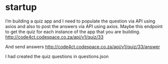 # startup
I’m building a quiz app and I need to populate the question via API using axios and also to post the answers via API using axios.
Maybe this endpoint to get the quiz for each instance of the app that you are building.
http://code4ct.codespace.co.za/api/v1/quiz/33

And send answers http://code4ct.codespace.co.za/api/v1/quiz/33/answer

I had created the quiz questions in questions.json 
